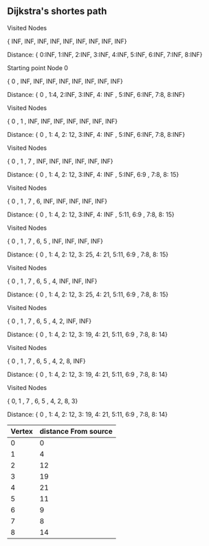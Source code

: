 ## Dijkstra's shortes path

Visited Nodes
 
{ INF, INF,  INF, INF, INF, INF, INF, INF, INF}

Distance: { 0:INF, 1:INF, 2:INF, 3:INF, 4:INF, 5:INF, 6:INF, 7:INF, 8:INF}

Starting point Node 0

{ 0 , INF,  INF, INF, INF, INF, INF, INF, INF}

Distance: { 0 , 1:4, 2:INF, 3:INF, 4: INF , 5:INF, 6:INF, 7:8, 8:INF}

Visited Nodes

{ 0 , 1 ,  INF, INF, INF, INF, INF, INF, INF}

Distance: { 0 , 1: 4, 2: 12, 3:INF, 4: INF , 5:INF, 6:INF, 7:8, 8:INF}

Visited Nodes

{ 0 , 1 , 7 , INF, INF, INF, INF, INF, INF}

Distance: { 0 , 1: 4, 2: 12, 3:INF, 4: INF , 5:INF, 6:9 , 7:8, 8: 15}

Visited Nodes 

{ 0 , 1 , 7 , 6, INF, INF, INF, INF, INF}

Distance: { 0 , 1: 4, 2: 12, 3:INF, 4: INF , 5:11, 6:9 , 7:8, 8: 15}

Visited Nodes

{ 0 , 1 , 7 , 6, 5 , INF, INF, INF, INF}

Distance: { 0 , 1: 4, 2: 12, 3: 25, 4: 21, 5:11, 6:9 , 7:8, 8: 15}


Visited Nodes

{ 0 , 1 , 7 , 6, 5 , 4, INF, INF, INF}

Distance: { 0 , 1: 4, 2: 12, 3: 25, 4: 21, 5:11, 6:9 , 7:8, 8: 15}

Visited Nodes

{ 0 , 1 , 7 , 6, 5 , 4, 2, INF, INF}

Distance: { 0 , 1: 4, 2: 12, 3: 19, 4: 21, 5:11, 6:9 , 7:8, 8: 14}

Visited Nodes

{ 0 , 1 , 7 , 6, 5 , 4, 2, 8, INF}

Distance: { 0 , 1: 4, 2: 12, 3: 19, 4: 21, 5:11, 6:9 , 7:8, 8: 14}

Visited Nodes 

{ 0, 1 , 7 , 6, 5 , 4, 2, 8, 3}

Distance: { 0 , 1: 4, 2: 12, 3: 19, 4: 21, 5:11, 6:9 , 7:8, 8: 14}


|  Vertex | distance From source|
|--------|----------|
|  0| 0|
| 1 | 4|
| 2 | 12|
| 3|19|
|4|21|
|5|11|
|6|9|
|7|8|
|8|14|
















